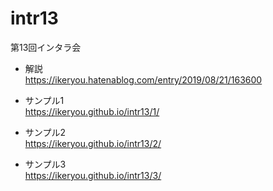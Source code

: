 # intr13
第13回インタラ会

- 解説  
https://ikeryou.hatenablog.com/entry/2019/08/21/163600

- サンプル1  
https://ikeryou.github.io/intr13/1/

- サンプル2  
https://ikeryou.github.io/intr13/2/

- サンプル3  
https://ikeryou.github.io/intr13/3/
